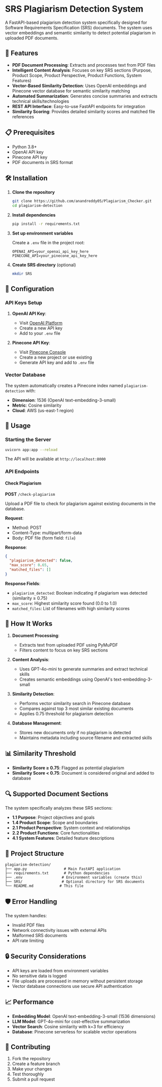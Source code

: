 # SRS Plagiarism Detection System

A FastAPI-based plagiarism detection system specifically designed for Software Requirements Specification (SRS) documents. The system uses vector embeddings and semantic similarity to detect potential plagiarism in uploaded PDF documents.

## 🚀 Features

- **PDF Document Processing**: Extracts and processes text from PDF files
- **Intelligent Content Analysis**: Focuses on key SRS sections (Purpose, Product Scope, Product Perspective, Product Functions, System Features)
- **Vector-Based Similarity Detection**: Uses OpenAI embeddings and Pinecone vector database for semantic similarity matching
- **Automated Summarization**: Generates concise summaries and extracts technical skills/technologies
- **REST API Interface**: Easy-to-use FastAPI endpoints for integration
- **Similarity Scoring**: Provides detailed similarity scores and matched file references

## 📋 Prerequisites

- Python 3.8+
- OpenAI API key
- Pinecone API key
- PDF documents in SRS format

## 🛠️ Installation

1. **Clone the repository**
   ```bash
   git clone https://github.com/anandreddy05/Plagiarism_Checker.git
   cd plagiarism-detection
   ```

2. **Install dependencies**
   ```bash
   pip install -r requirements.txt
   ```

3. **Set up environment variables**
   
   Create a `.env` file in the project root:
   ```env
   OPENAI_API=your_openai_api_key_here
   PINECONE_API=your_pinecone_api_key_here
   ```

4. **Create SRS directory** (optional)
   ```bash
   mkdir SRS
   ```

## 🔧 Configuration

### API Keys Setup

1. **OpenAI API Key**:
   - Visit [OpenAI Platform](https://platform.openai.com/api-keys)
   - Create a new API key
   - Add to your `.env` file

2. **Pinecone API Key**:
   - Visit [Pinecone Console](https://app.pinecone.io/)
   - Create a new project or use existing
   - Generate API key and add to `.env` file

### Vector Database

The system automatically creates a Pinecone index named `plagiarism-detection` with:
- **Dimension**: 1536 (OpenAI text-embedding-3-small)
- **Metric**: Cosine similarity
- **Cloud**: AWS (us-east-1 region)

## 🚀 Usage

### Starting the Server

```bash
uvicorn app:app --reload
```

The API will be available at `http://localhost:8000`

### API Endpoints

#### Check Plagiarism
**POST** `/check-plagiarism`

Upload a PDF file to check for plagiarism against existing documents in the database.

**Request**:
- Method: POST
- Content-Type: multipart/form-data
- Body: PDF file (form field: `file`)

**Response**:
```json
{
  "plagiarism_detected": false,
  "max_score": 0.65,
  "matched_files": []
}
```

**Response Fields**:
- `plagiarism_detected`: Boolean indicating if plagiarism was detected (similarity ≥ 0.75)
- `max_score`: Highest similarity score found (0.0 to 1.0)
- `matched_files`: List of filenames with high similarity scores

## 🧠 How It Works

1. **Document Processing**: 
   - Extracts text from uploaded PDF using PyMuPDF
   - Filters content to focus on key SRS sections

2. **Content Analysis**:
   - Uses GPT-4o-mini to generate summaries and extract technical skills
   - Creates semantic embeddings using OpenAI's text-embedding-3-small

3. **Similarity Detection**:
   - Performs vector similarity search in Pinecone database
   - Compares against top 3 most similar existing documents
   - Applies 0.75 threshold for plagiarism detection

4. **Database Management**:
   - Stores new documents only if no plagiarism is detected
   - Maintains metadata including source filename and extracted skills

## 📊 Similarity Threshold

- **Similarity Score ≥ 0.75**: Flagged as potential plagiarism
- **Similarity Score < 0.75**: Document is considered original and added to database

## 🔍 Supported Document Sections

The system specifically analyzes these SRS sections:
- **1.1 Purpose**: Project objectives and goals
- **1.4 Product Scope**: Scope and boundaries
- **2.1 Product Perspective**: System context and relationships
- **2.2 Product Functions**: Core functionalities
- **4.1 System Features**: Detailed feature descriptions

## 📁 Project Structure

```
plagiarism-detection/
├── app.py                 # Main FastAPI application
├── requirements.txt       # Python dependencies
├── .env                  # Environment variables (create this)
├── SRS/                  # Optional directory for SRS documents
└── README.md            # This file
```

## 🛡️ Error Handling

The system handles:
- Invalid PDF files
- Network connectivity issues with external APIs
- Malformed SRS documents
- API rate limiting

## 🔒 Security Considerations

- API keys are loaded from environment variables
- No sensitive data is logged
- File uploads are processed in memory without persistent storage
- Vector database connections use secure API authentication

## 📈 Performance

- **Embedding Model**: OpenAI text-embedding-3-small (1536 dimensions)
- **LLM Model**: GPT-4o-mini for cost-effective summarization
- **Vector Search**: Cosine similarity with k=3 for efficiency
- **Database**: Pinecone serverless for scalable vector operations

## 🤝 Contributing

1. Fork the repository
2. Create a feature branch
3. Make your changes
4. Test thoroughly
5. Submit a pull request
